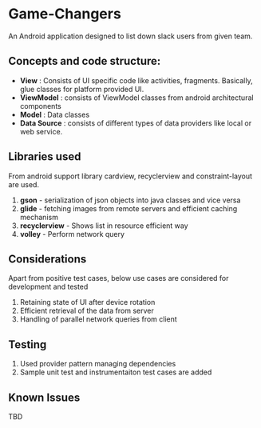 # Game-Changers


An Android application designed to list down slack users from given team.


## Concepts and code structure:
- **View** : Consists of UI specific code like activities, fragments. Basically, glue classes for platform provided UI.
- **ViewModel** : consists of ViewModel classes from android architectural components
- **Model** : Data classes
- **Data Source** : consists of different types of data providers like local or web service.


## Libraries used

From android support library cardview, recyclerview and constraint-layout are used.
1. **gson** - serialization of json objects into java classes and vice versa
3. **glide** - fetching images from remote servers and efficient caching mechanism
4. **recyclerview** - Shows list in resource efficient way
5. **volley** - Perform network query


## Considerations
Apart from positive test cases, below use cases are considered for development and tested
1. Retaining state of UI after device rotation
2. Efficient retrieval of the data from server
3. Handling of parallel network queries from client


## Testing
1. Used provider pattern managing dependencies
2. Sample unit test and instrumentaiton test cases are added


## Known Issues
TBD
